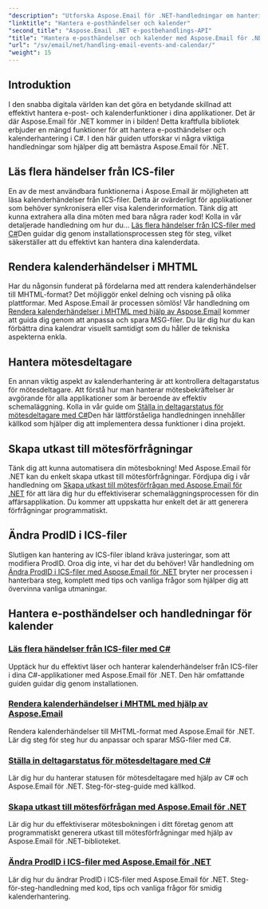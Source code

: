 ```yaml
---
"description": "Utforska Aspose.Email för .NET-handledningar om hantering av e-posthändelser och kalenderhantering. Lär dig tekniker för att förbättra dina C#-applikationer effektivt."
"linktitle": "Hantera e-posthändelser och kalender"
"second_title": "Aspose.Email .NET e-postbehandlings-API"
"title": "Hantera e-posthändelser och kalender med Aspose.Email för .NET"
"url": "/sv/email/net/handling-email-events-and-calendar/"
"weight": 15
---
```


## Introduktion

I den snabba digitala världen kan det göra en betydande skillnad att effektivt hantera e-post- och kalenderfunktioner i dina applikationer. Det är där Aspose.Email för .NET kommer in i bilden! Detta kraftfulla bibliotek erbjuder en mängd funktioner för att hantera e-posthändelser och kalenderhantering i C#. I den här guiden utforskar vi några viktiga handledningar som hjälper dig att bemästra Aspose.Email för .NET.

## Läs flera händelser från ICS-filer

En av de mest användbara funktionerna i Aspose.Email är möjligheten att läsa kalenderhändelser från ICS-filer. Detta är ovärderligt för applikationer som behöver synkronisera eller visa kalenderinformation. Tänk dig att kunna extrahera alla dina möten med bara några rader kod! Kolla in vår detaljerade handledning om hur du... [Läs flera händelser från ICS-filer med C#](./read-multiple-events-from-ics-files-with-csharp/)Den guidar dig genom installationsprocessen steg för steg, vilket säkerställer att du effektivt kan hantera dina kalenderdata. 

## Rendera kalenderhändelser i MHTML 

Har du någonsin funderat på fördelarna med att rendera kalenderhändelser till MHTML-format? Det möjliggör enkel delning och visning på olika plattformar. Med Aspose.Email är processen sömlös! Vår handledning om [Rendera kalenderhändelser i MHTML med hjälp av Aspose.Email](./render-calendar-events-in-mhtml/) kommer att guida dig genom att anpassa och spara MSG-filer. Du lär dig hur du kan förbättra dina kalendrar visuellt samtidigt som du håller de tekniska aspekterna enkla.

## Hantera mötesdeltagare

En annan viktig aspekt av kalenderhantering är att kontrollera deltagarstatus för mötesdeltagare. Att förstå hur man hanterar mötesbekräftelser är avgörande för alla applikationer som är beroende av effektiv schemaläggning. Kolla in vår guide om [Ställa in deltagarstatus för mötesdeltagare med C#](./setting-participant-status-for-appointment-attendees/)Den här lättförståeliga handledningen innehåller källkod som hjälper dig att implementera dessa funktioner i dina projekt.

## Skapa utkast till mötesförfrågningar 

Tänk dig att kunna automatisera din mötesbokning! Med Aspose.Email för .NET kan du enkelt skapa utkast till mötesförfrågningar. Fördjupa dig i vår handledning om [Skapa utkast till mötesförfrågan med Aspose.Email för .NET](./creating-draft-appointment-request/) för att lära dig hur du effektiviserar schemaläggningsprocessen för din affärsapplikation. Du kommer att uppskatta hur enkelt det är att generera förfrågningar programmatiskt.

## Ändra ProdID i ICS-filer 

Slutligen kan hantering av ICS-filer ibland kräva justeringar, som att modifiera ProdID. Oroa dig inte, vi har det du behöver! Vår handledning om [Ändra ProdID i ICS-filer med Aspose.Email för .NET](./modify-prodid-in-ics-files/) bryter ner processen i hanterbara steg, komplett med tips och vanliga frågor som hjälper dig att övervinna vanliga utmaningar.

## Hantera e-posthändelser och handledningar för kalender
### [Läs flera händelser från ICS-filer med C#](./read-multiple-events-from-ics-files-with-csharp/)
Upptäck hur du effektivt läser och hanterar kalenderhändelser från ICS-filer i dina C#-applikationer med Aspose.Email för .NET. Den här omfattande guiden guidar dig genom installationen.
### [Rendera kalenderhändelser i MHTML med hjälp av Aspose.Email](./render-calendar-events-in-mhtml/)
Rendera kalenderhändelser till MHTML-format med Aspose.Email för .NET. Lär dig steg för steg hur du anpassar och sparar MSG-filer med C#.
### [Ställa in deltagarstatus för mötesdeltagare med C#](./setting-participant-status-for-appointment-attendees/)
Lär dig hur du hanterar statusen för mötesdeltagare med hjälp av C# och Aspose.Email för .NET. Steg-för-steg-guide med källkod.
### [Skapa utkast till mötesförfrågan med Aspose.Email för .NET](./creating-draft-appointment-request/)
Lär dig hur du effektiviserar mötesbokningen i ditt företag genom att programmatiskt generera utkast till mötesförfrågningar med hjälp av Aspose.Email för .NET-biblioteket.
### [Ändra ProdID i ICS-filer med Aspose.Email för .NET](./modify-prodid-in-ics-files/)
Lär dig hur du ändrar ProdID i ICS-filer med Aspose.Email för .NET. Steg-för-steg-handledning med kod, tips och vanliga frågor för smidig kalenderhantering.